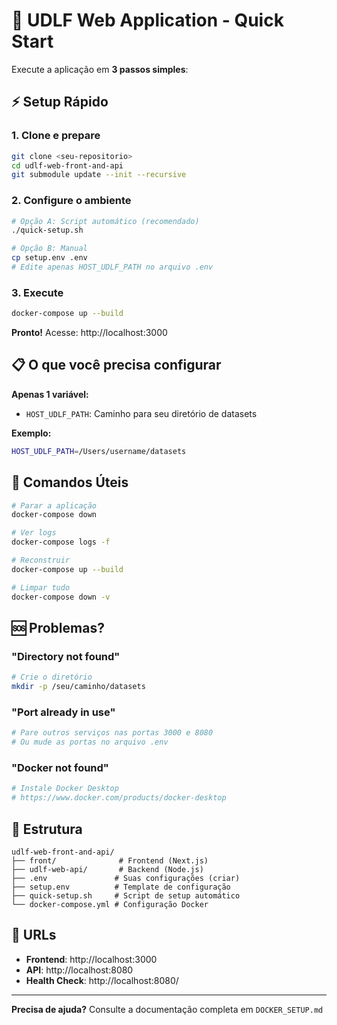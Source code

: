 # 🚀 UDLF Web Application - Quick Start

Execute a aplicação em **3 passos simples**:

## ⚡ Setup Rápido

### 1. Clone e prepare
```bash
git clone <seu-repositorio>
cd udlf-web-front-and-api
git submodule update --init --recursive
```

### 2. Configure o ambiente
```bash
# Opção A: Script automático (recomendado)
./quick-setup.sh

# Opção B: Manual
cp setup.env .env
# Edite apenas HOST_UDLF_PATH no arquivo .env
```

### 3. Execute
```bash
docker-compose up --build
```

**Pronto!** Acesse: http://localhost:3000

## 📋 O que você precisa configurar

**Apenas 1 variável:**
- `HOST_UDLF_PATH`: Caminho para seu diretório de datasets

**Exemplo:**
```bash
HOST_UDLF_PATH=/Users/username/datasets
```

## 🔧 Comandos Úteis

```bash
# Parar a aplicação
docker-compose down

# Ver logs
docker-compose logs -f

# Reconstruir
docker-compose up --build

# Limpar tudo
docker-compose down -v
```

## 🆘 Problemas?

### "Directory not found"
```bash
# Crie o diretório
mkdir -p /seu/caminho/datasets
```

### "Port already in use"
```bash
# Pare outros serviços nas portas 3000 e 8080
# Ou mude as portas no arquivo .env
```

### "Docker not found"
```bash
# Instale Docker Desktop
# https://www.docker.com/products/docker-desktop
```

## 📁 Estrutura

```
udlf-web-front-and-api/
├── front/              # Frontend (Next.js)
├── udlf-web-api/       # Backend (Node.js)
├── .env               # Suas configurações (criar)
├── setup.env          # Template de configuração
├── quick-setup.sh     # Script de setup automático
└── docker-compose.yml # Configuração Docker
```

## 🎯 URLs

- **Frontend**: http://localhost:3000
- **API**: http://localhost:8080
- **Health Check**: http://localhost:8080/

---

**Precisa de ajuda?** Consulte a documentação completa em `DOCKER_SETUP.md`
